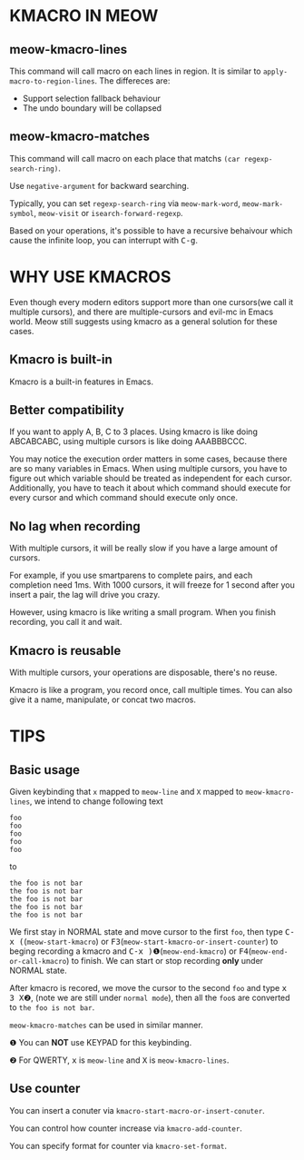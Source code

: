 # KMACRO IN MEOW

## meow-kmacro-lines

This command will call macro on each lines in region. It is similar to `apply-macro-to-region-lines`.
The differeces are:

- Support selection fallback behaviour
- The undo boundary will be collapsed

## meow-kmacro-matches

This command will call macro on each place that matchs `(car regexp-search-ring)`.

Use `negative-argument` for backward searching.

Typically, you can set `regexp-search-ring` via  `meow-mark-word`, `meow-mark-symbol`, `meow-visit` or `isearch-forward-regexp`.

Based on your operations, it's possible to have a recursive behaivour which cause the infinite loop, you can interrupt with <kbd>C-g</kbd>.

# WHY USE KMACROS

Even though every modern editors support more than one cursors(we call it multiple cursors), and there are multiple-cursors and evil-mc in Emacs world.
Meow still suggests using kmacro as a general solution for these cases.

## Kmacro is built-in
Kmacro is a built-in features in Emacs.

## Better compatibility
If you want to apply A, B, C to 3 places. Using kmacro is like doing ABCABCABC, using multiple cursors is like doing AAABBBCCC.

You may notice the execution order matters in some cases, because there are so many variables in Emacs.
When using multiple cursors, you have to figure out which variable should be treated as independent for each cursor.
Additionally, you have to teach it about which command should execute for every cursor and which command should execute only once.

## No lag when recording
With multiple cursors, it will be really slow if you have a large amount of cursors.

For example, if you use smartparens to complete pairs, and each completion need 1ms.
With 1000 cursors, it will freeze for 1 second after you insert a pair, the lag will drive you crazy.

However, using kmacro is like writing a small program. When you finish recording, you call it and wait.

## Kmacro is reusable
With multiple cursors, your operations are disposable, there's no reuse.

Kmacro is like a program, you record once, call multiple times. You can also give it a name, manipulate, or concat two macros.

# TIPS

## Basic usage
Given keybinding that `x` mapped to `meow-line` and `X` mapped to `meow-kmacro-lines`, we intend to change following text
```
foo
foo
foo
foo
foo
```
to
```
the foo is not bar
the foo is not bar
the foo is not bar
the foo is not bar
the foo is not bar
```
We first stay in NORMAL state and move cursor to the first `foo`, then type <kbd>C-x (</kbd>(`meow-start-kmacro`) or <kbd>F3</kbd>(`meow-start-kmacro-or-insert-counter`) to beging recording a kmacro and <kbd>C-x )</kbd>❶(`meow-end-kmacro`) or <kbd>F4</kbd>(`meow-end-or-call-kmacro`) to finish. We can start or stop recording **only** under NORMAL state.

After kmacro is recored, we move the cursor to the second `foo` and type <kbd>x 3 X</kbd>❷, (note we are still under `normal mode`), then all the `foo`s are converted to `the foo is not bar`.

`meow-kmacro-matches` can be used in similar manner.

❶ You can **NOT** use KEYPAD for this keybinding.

❷ For QWERTY, <kbd>x</kbd> is `meow-line` and <kbd>X</kbd> is `meow-kmacro-lines`.

## Use counter
You can insert a conuter via `kmacro-start-macro-or-insert-conuter`.

You can control how counter increase via `kmacro-add-counter`.

You can specify format for counter via `kmacro-set-format`.
